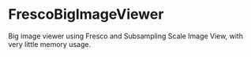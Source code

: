 # FrescoBigImageViewer
Big image viewer using Fresco and Subsampling Scale Image View, with very little memory usage.
